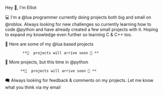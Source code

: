 Hey 👋, I'm Elliot

💻 I'm a @lua programmer currently doing projects both big and small on @roblox. Always looking for new challenges so currently learning how to code @python and have already created a few small projects with it. Hoping to expand my knowledge even further so learning C & C++ too.

🤖 Here are some of my @lua based projects

            **🚧  projects will arrive soon 🚧 **
            
            
💽 More projects, but this time in @python

           **🚧  projects will arrive soon 🚧 **


🗨️ Always looking for feedback & comments on my projects. Let me know what you think via my email


